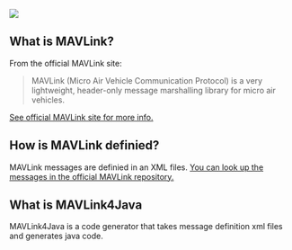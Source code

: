 ![](http://qgroundcontrol.org/_media/mavlink/mavlink-logo.png?w=400&tok=fef87b)

## What is MAVLink?

From the official MAVLink site:

> MAVLink (Micro Air Vehicle Communication Protocol) is a very lightweight, header-only message marshalling library for micro air vehicles.

[See official MAVLink site for more info.](http://qgroundcontrol.org/mavlink/start)

## How is MAVLink definied?

MAVLink messages are definied in an XML files. [You can look up the messages in the official MAVLink repository.](https://github.com/mavlink/mavlink/tree/master/message_definitions)

## What is MAVLink4Java

MAVLink4Java is a code generator that takes message definition xml files and generates java code.
